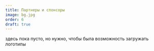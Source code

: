```yaml
---
title: Партнеры и спонсоры
image: bg.jpg
order: 6
draft: true
---
```

здесь пока пусто, но нужно, чтобы была возможность загружать логотипы
